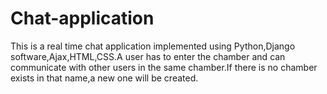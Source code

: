 # Chat-application
This is a real time chat application implemented using Python,Django software,Ajax,HTML,CSS.A user has to enter the chamber and can communicate with other users in the same chamber.If there is no chamber exists in that name,a new one will be created.
